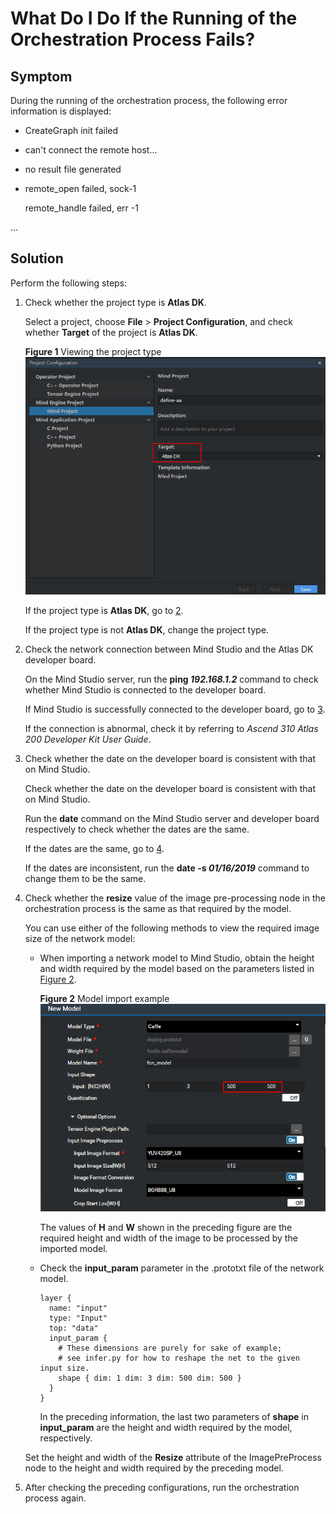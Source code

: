 # What Do I Do If the Running of the Orchestration Process Fails?<a name="EN-US_TOPIC_0196221412"></a>

## Symptom<a name="section159431714376"></a>

During the running of the orchestration process, the following error information is displayed:

-   CreateGraph init failed
-   can't connect the remote host...
-   no result file generated
-   remote\_open failed, sock-1

    remote\_handle failed, err -1


...

## Solution<a name="section387761017451"></a>

Perform the following steps:

1.  Check whether the project type is  **Atlas DK**.

    Select a project, choose  **File**  \>  **Project Configuration**, and check whether  **Target**  of the project is  **Atlas DK**.

    **Figure  1**  Viewing the project type<a name="fig627923912418"></a>  
    ![](figures/viewing-the-project-type.png "viewing-the-project-type")

    If the project type is  **Atlas DK**, go to  [2](#li8588481151). 

    If the project type is not  **Atlas DK**, change the project type.

2.  <a name="li8588481151"></a>Check the network connection between  Mind Studio  and the Atlas DK developer board.

    On the  Mind Studio  server, run the  **ping  _192.168.1.2_**  command to check whether  Mind Studio  is connected to the developer board.

    If  Mind Studio  is successfully connected to the developer board, go to  [3](#li12458243151713).

    If the connection is abnormal, check it by referring to  _Ascend 310 Atlas 200 Developer Kit User Guide_.

3.  <a name="li12458243151713"></a>Check whether the date on the developer board is consistent with that on  Mind Studio.

    Check whether the date on the developer board is consistent with that on  Mind Studio.

    Run the  **date**  command on the  Mind Studio  server and developer board respectively to check whether the dates are the same.

    If the dates are the same, go to  [4](#li936515332313).

    If the dates are inconsistent, run the  **date -s  _01/16/2019_**  command to change them to be the same.

4.  <a name="li936515332313"></a>Check whether the  **resize**  value of the image pre-processing node in the orchestration process is the same as that required by the model.

    You can use either of the following methods to view the required image size of the network model:

    -   When importing a network model to  Mind Studio, obtain the height and width required by the model based on the parameters listed in  [Figure 2](#en-us_topic_0150461308_fig156634962714).

        **Figure  2**  Model import example<a name="en-us_topic_0150461308_fig156634962714"></a>  
        ![](figures/model-import-example.png "model-import-example")

        The values of  **H**  and  **W**  shown in the preceding figure are the required height and width of the image to be processed by the imported model.

    -   Check the  **input\_param**  parameter in the .prototxt file of the network model.

        ```
        layer {
          name: "input"
          type: "Input"
          top: "data"
          input_param {
            # These dimensions are purely for sake of example;
            # see infer.py for how to reshape the net to the given input size.
            shape { dim: 1 dim: 3 dim: 500 dim: 500 }
          }
        }
        ```

        In the preceding information, the last two parameters of  **shape**  in  **input\_param**  are the height and width required by the model, respectively.

    Set the height and width of the  **Resize**  attribute of the ImagePreProcess node to the height and width required by the preceding model.

5.  After checking the preceding configurations, run the orchestration process again.

